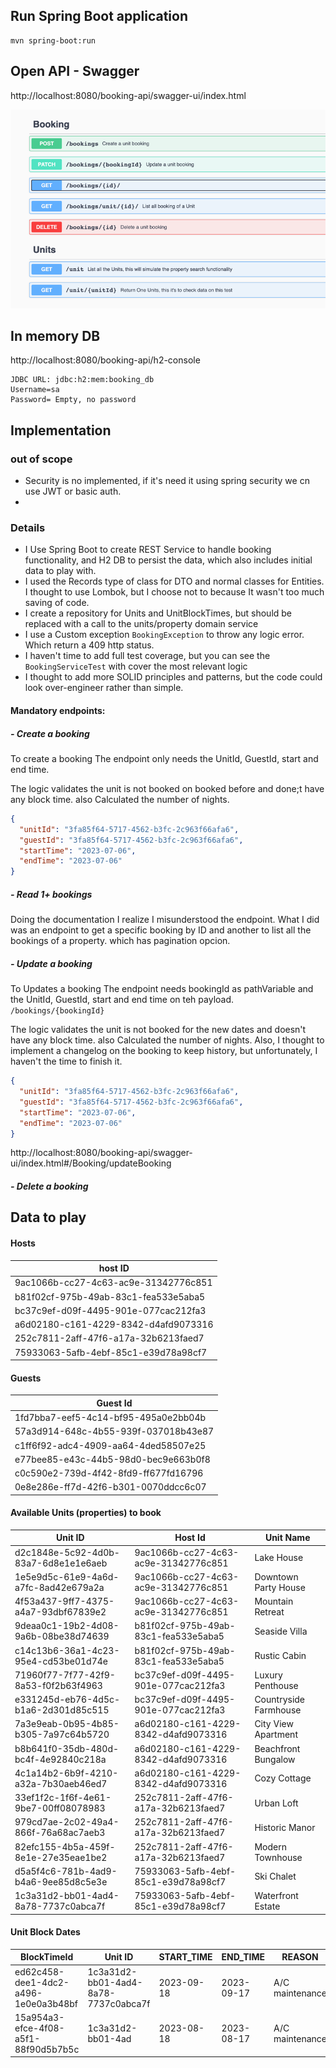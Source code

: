 
## Run Spring Boot application
```
mvn spring-boot:run
```

## Open API - Swagger

http://localhost:8080/booking-api/swagger-ui/index.html

![img.png](img.png)


## In memory DB
http://localhost:8080/booking-api/h2-console
```
JDBC URL: jdbc:h2:mem:booking_db
Username=sa
Password= Empty, no password
```


## Implementation

### out of scope
- Security is no implemented, if it's need it using spring security we cn use JWT or basic auth.
- 

### Details
- I Use Spring Boot to create REST Service to handle booking functionality, and H2 DB to persist the data, which also includes initial data to play with.
- I used the Records type of class for DTO and normal classes for Entities. I thought to use Lombok, but I choose not to because It wasn't too much saving of code.
- I create a repository for Units and UnitBlockTimes, but should be replaced with a call to the units/property domain service
- I use a Custom exception `BookingException` to throw any logic error. Which return a 409 http status.
- I haven't time to add full test coverage, but you can see the `BookingServiceTest` with cover the most relevant logic 
- I thought to add more SOLID principles and patterns, but the code could look over-engineer rather than simple.

#### Mandatory endpoints:
##### - Create a booking
To create a booking The endpoint only needs the UnitId, GuestId, start and end time.

The logic validates the unit is not booked on booked before and done;t have any block time. also Calculated the number of nights.

```json
{
  "unitId": "3fa85f64-5717-4562-b3fc-2c963f66afa6",
  "guestId": "3fa85f64-5717-4562-b3fc-2c963f66afa6",
  "startTime": "2023-07-06",
  "endTime": "2023-07-06"
}
```
##### - Read 1+ bookings
Doing the documentation I realize I misunderstood the endpoint. What I did was an endpoint to get a specific booking by ID and another to list all the bookings of a property. which has pagination opcion.


##### - Update a booking
To Updates a booking The endpoint needs bookingId as pathVariable and the UnitId, GuestId, start and end time on teh payload.
`/bookings/{bookingId}`

The logic validates the unit is not booked for the new dates and doesn't have any block time. also Calculated the number of nights.
Also, I thought to implement a changelog on the booking to keep history,  but unfortunately, I haven't the time to finish it.
```json
{
  "unitId": "3fa85f64-5717-4562-b3fc-2c963f66afa6",
  "guestId": "3fa85f64-5717-4562-b3fc-2c963f66afa6",
  "startTime": "2023-07-06",
  "endTime": "2023-07-06"
}
```

http://localhost:8080/booking-api/swagger-ui/index.html#/Booking/updateBooking


##### - Delete a booking


## Data to play

####  Hosts

| host ID                              | 
|--------------------------------------|
| 9ac1066b-cc27-4c63-ac9e-31342776c851 |
| b81f02cf-975b-49ab-83c1-fea533e5aba5 | 
| bc37c9ef-d09f-4495-901e-077cac212fa3 |
| a6d02180-c161-4229-8342-d4afd9073316 |
| 252c7811-2aff-47f6-a17a-32b6213faed7 |
| 75933063-5afb-4ebf-85c1-e39d78a98cf7 |


####  Guests
| Guest Id                             | 
|--------------------------------------|
| 1fd7bba7-eef5-4c14-bf95-495a0e2bb04b |
| 57a3d914-648c-4b55-939f-037018b43e87 | 
| c1ff6f92-adc4-4909-aa64-4ded58507e25 |
| e77bee85-e43c-44b5-98d0-bec9e663b0f8 |
| c0c590e2-739d-4f42-8fd9-ff677fd16796 |
| 0e8e286e-ff7d-42f6-b301-0070ddcc6c07 |


#### Available Units (properties) to book

| Unit ID                              | Host Id                              | Unit Name             |
|--------------------------------------|--------------------------------------|-----------------------|
| d2c1848e-5c92-4d0b-83a7-6d8e1e1e6aeb | 9ac1066b-cc27-4c63-ac9e-31342776c851 | Lake House            |
| 1e5e9d5c-61e9-4a6d-a7fc-8ad42e679a2a | 9ac1066b-cc27-4c63-ac9e-31342776c851 | Downtown Party House  |
| 4f53a437-9ff7-4375-a4a7-93dbf67839e2 | 9ac1066b-cc27-4c63-ac9e-31342776c851 | Mountain Retreat      |
| 9deaa0c1-19b2-4d08-9a6b-08be38d74639 | b81f02cf-975b-49ab-83c1-fea533e5aba5 | Seaside Villa         |
| c14c13b6-36a1-4c23-95e4-cd53be01d74e | b81f02cf-975b-49ab-83c1-fea533e5aba5 | Rustic Cabin          |
| 71960f77-7f77-42f9-8a53-f0f2b63f4963 | bc37c9ef-d09f-4495-901e-077cac212fa3 | Luxury Penthouse      |
| e331245d-eb76-4d5c-b1a6-2d301d85c515 | bc37c9ef-d09f-4495-901e-077cac212fa3 | Countryside Farmhouse |
| 7a3e9eab-0b95-4b85-b305-7a97c64b5720 | a6d02180-c161-4229-8342-d4afd9073316 | City View Apartment   |
| b8b641f0-35db-480d-bc4f-4e92840c218a | a6d02180-c161-4229-8342-d4afd9073316 | Beachfront Bungalow   |
| 4c1a14b2-6b9f-4210-a32a-7b30aeb46ed7 | a6d02180-c161-4229-8342-d4afd9073316 | Cozy Cottage          |
| 33ef1f2c-1f6f-4e61-9be7-00ff08078983 | 252c7811-2aff-47f6-a17a-32b6213faed7 | Urban Loft            |
| 979cd7ae-2c02-49a4-866f-76a68ac7aeb3 | 252c7811-2aff-47f6-a17a-32b6213faed7 | Historic Manor        |
| 82efc155-4b5a-459f-8e1e-27e35eae1be2 | 252c7811-2aff-47f6-a17a-32b6213faed7 | Modern Townhouse      |
| d5a5f4c6-781b-4ad9-b4a6-9ee85d8c5e3e | 75933063-5afb-4ebf-85c1-e39d78a98cf7 | Ski Chalet            |
| 1c3a31d2-bb01-4ad4-8a78-7737c0abca7f | 75933063-5afb-4ebf-85c1-e39d78a98cf7 | Waterfront Estate     |


#### Unit Block Dates

| BlockTimeId                          | Unit ID                              | START_TIME | END_TIME   | REASON          | BLOCK_STATUS |
|--------------------------------------|--------------------------------------|------------|------------|-----------------|--------------|
| ed62c458-dee1-4dc2-a496-1e0e0a3b48bf | 1c3a31d2-bb01-4ad4-8a78-7737c0abca7f | 2023-09-18 | 2023-09-17 | A/C maintenance | ACTIVE       |
| 15a954a3-efce-4f08-a5f1-88f90d5b7b5c | 1c3a31d2-bb01-4ad                    | 2023-08-18 | 2023-08-17 | A/C maintenance | ACTIVE       |
